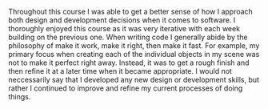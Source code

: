 Throughout this course I was able to get a better sense of how I approach both design and development decisions when it comes to software. I thoroughly enjoyed this course as it was very iterative with each week building on the previous one. When writing code I generally abide by the philosophy of make it work, make it right, then make it fast. For example, my primary focus when creating each of the individual objects in my scene was not to make it perfect right away. Instead, it was to get a rough finish and then refine it at a later time when it became appropriate. I would not neccessarily say that I developed any new design or development skills, but rather I continued to improve and refine my current processes of doing things. 
